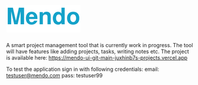 # ![alt text](mendo.png "Title")
A smart project management tool that is currently work in progress. The tool will have features like adding projects, tasks, writing notes etc.
The project is available here:
https://mendo-ui-git-main-juxhinb7s-projects.vercel.app

To test the application sign in with following credentials:
email: testuser@mendo.com
pass: testuser99
